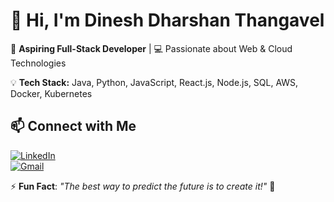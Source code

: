 # 👋 Hi, I'm Dinesh Dharshan Thangavel  

🚀 **Aspiring Full-Stack Developer** | 💻 Passionate about Web & Cloud Technologies  

💡 **Tech Stack:** Java, Python, JavaScript, React.js, Node.js, SQL, AWS, Docker, Kubernetes  

## 📫 Connect with Me  
[![LinkedIn](https://img.shields.io/badge/LinkedIn-0077B5?style=for-the-badge&logo=linkedin&logoColor=white)](https://rebrand.ly/Dinesh_linkedin)  
[![Gmail](https://img.shields.io/badge/Gmail-D14836?style=for-the-badge&logo=gmail&logoColor=white)](mailto:dineshdharshan33@gmail.com)  

⚡ **Fun Fact**: _"The best way to predict the future is to create it!"_ 🚀  


